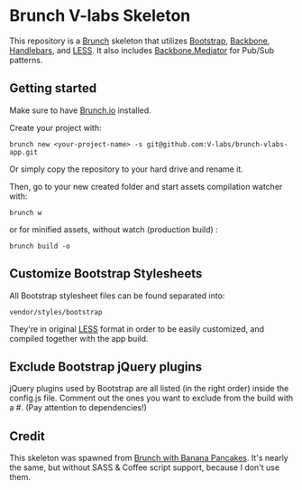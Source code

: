 # Brunch V-labs Skeleton

This repository is a [Brunch](http://brunch.io/) skeleton that utilizes [Bootstrap](http://twitter.github.com/bootstrap/), [Backbone](http://backbonejs.org/), [Handlebars](http://handlebarsjs.com/), and [LESS](http://lesscss.org/). It also includes [Backbone.Mediator](https://github.com/chalbert/Backbone-Mediator) for Pub/Sub patterns.

## Getting started

Make sure to have [Brunch.io](http://brunch.io) installed.

Create your project with:

	brunch new <your-project-name> -s git@github.com:V-labs/brunch-vlabs-app.git
		
Or simply copy the repository to your hard drive and rename it.

Then, go to your new created folder and start assets compilation watcher with:

	brunch w

or for minified assets, without watch (production build) :

	brunch build -o

## Customize Bootstrap Stylesheets

All Bootstrap stylesheet files can be found separated into:

	vendor/styles/bootstrap
		
They're in original [LESS](http://lesscss.org/) format in order to be easily customized, and compiled together with the app build.

## Exclude Bootstrap jQuery plugins

jQuery plugins used by Bootstrap are all listed (in the right order) inside the config.js file. Comment out the ones you want to exclude from the build with a #. (Pay attention to dependencies!)

## Credit
This skeleton was spawned from [Brunch with Banana Pancakes](https://github.com/Anaphase/brunch-banana-pancakes).
It's nearly the same, but without SASS & Coffee script support, because I don't use them.
